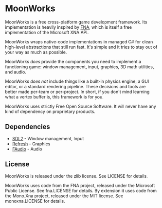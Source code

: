 # MoonWorks

MoonWorks is a free cross-platform game development framework. Its implementation is heavily inspired by [FNA](https://github.com/FNA-XNA/FNA), which is itself a free implementation of the Microsoft XNA API.

MoonWorks wraps native-code implementations in managed C# for clean high-level abstractions that still run fast. It's simple and it tries to stay out of your way as much as possible.

MoonWorks *does* provide the components you need to implement a functioning game: window management, input, graphics, 3D math utilities, and audio.

MoonWorks *does not* include things like a built-in physics engine, a GUI editor, or a standard rendering pipeline. These decisions and tools are better made per-team or per-project. In short, if you don't mind learning what a vertex buffer is, this framework is for you.

MoonWorks uses strictly Free Open Source Software. It will never have any kind of dependency on proprietary products.

## Dependencies

* [SDL2](https://github.com/flibitijibibo/SDL2-CS) - Window management, Input
* [Refresh](https://gitea.moonside.games/MoonsideGames/Refresh) - Graphics
* [FAudio](https://github.com/FNA-XNA/FAudio) - Audio

## License

MoonWorks is released under the zlib license. See LICENSE for details.

MoonWorks uses code from the FNA project, released under the Microsoft Public License. See fna.LICENSE for details. By extension it uses code from the Mono.Xna project, released under the MIT license. See monoxna.LICENSE for details.

